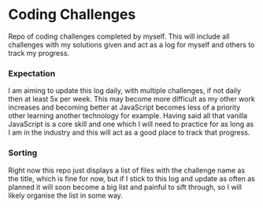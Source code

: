 # Coding Challenges

Repo of coding challenges completed by myself. This will include all challenges with my solutions given and act as a log for myself and others to track my progress.

### Expectation

I am aiming to update this log daily, with multiple challenges, if not daily then at least 5x per week. This may become more difficult as my other work increases and becoming better at JavaScript becomes less of a priority other learning another technology for example. Having said all that vanilla JavaScript is a core skill and one which I will need to practice for as long as I am in the industry and this will act as a good place to track that progress.

### Sorting

Right now this repo just displays a list of files with the challenge name as the title, which is fine for now, but if I stick to this log and update as often as planned it will soon become a big list and painful to sift through, so I will likely organise the list in some way.
